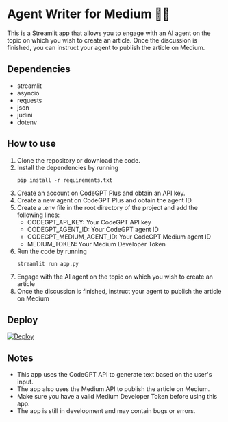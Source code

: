 # Agent Writer for Medium 📝🤖

This is a Streamlit app that allows you to engage with an AI agent on the topic on which you wish to create an article. Once the discussion is finished, you can instruct your agent to publish the article on Medium.

## Dependencies

- streamlit
- asyncio
- requests
- json
- judini
- dotenv

## How to use

1. Clone the repository or download the code.
2. Install the dependencies by running 
   ```
   pip install -r requirements.txt 
   ```
3. Create an account on CodeGPT Plus and obtain an API key.
4. Create a new agent on CodeGPT Plus and obtain the agent ID.
5. Create a .env file in the root directory of the project and add the following lines:
    - CODEGPT_API_KEY: Your CodeGPT API key
    - CODEGPT_AGENT_ID: Your CodeGPT agent ID
    - CODEGPT_MEDIUM_AGENT_ID: Your CodeGPT Medium agent ID
    - MEDIUM_TOKEN: Your Medium Developer Token
6. Run the code by running 
   ```
   streamlit run app.py 
   ```
7. Engage with the AI agent on the topic on which you wish to create an article
8. Once the discussion is finished, instruct your agent to publish the article on Medium

## Deploy

[![Deploy](https://www.herokucdn.com/deploy/button.svg)](https://heroku.com/deploy)

## Notes

- This app uses the CodeGPT API to generate text based on the user's input.
- The app also uses the Medium API to publish the article on Medium.
- Make sure you have a valid Medium Developer Token before using this app.
- The app is still in development and may contain bugs or errors.